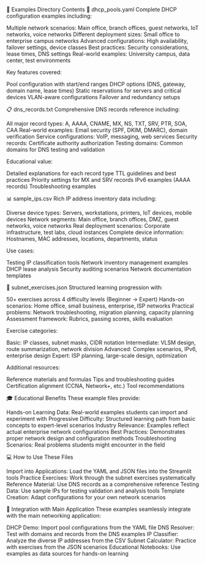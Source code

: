 📁 Examples Directory Contents
🔧 dhcp_pools.yaml
Complete DHCP configuration examples including:

Multiple network scenarios: Main office, branch offices, guest networks, IoT networks, voice networks
Different deployment sizes: Small office to enterprise campus networks
Advanced configurations: High availability, failover settings, device classes
Best practices: Security considerations, lease times, DNS settings
Real-world examples: University campus, data center, test environments

Key features covered:

Pool configuration with start/end ranges
DHCP options (DNS, gateway, domain name, lease times)
Static reservations for servers and critical devices
VLAN-aware configurations
Failover and redundancy setups

📋 dns_records.txt
Comprehensive DNS records reference including:

All major record types: A, AAAA, CNAME, MX, NS, TXT, SRV, PTR, SOA, CAA
Real-world examples: Email security (SPF, DKIM, DMARC), domain verification
Service configurations: VoIP, messaging, web services
Security records: Certificate authority authorization
Testing domains: Common domains for DNS testing and validation

Educational value:

Detailed explanations for each record type
TTL guidelines and best practices
Priority settings for MX and SRV records
IPv6 examples (AAAA records)
Troubleshooting examples

📊 sample_ips.csv
Rich IP address inventory data including:

Diverse device types: Servers, workstations, printers, IoT devices, mobile devices
Network segments: Main office, branch offices, DMZ, guest networks, voice networks
Real deployment scenarios: Corporate infrastructure, test labs, cloud instances
Complete device information: Hostnames, MAC addresses, locations, departments, status

Use cases:

Testing IP classification tools
Network inventory management examples
DHCP lease analysis
Security auditing scenarios
Network documentation templates

🎯 subnet_exercises.json
Structured learning progression with:

50+ exercises across 4 difficulty levels (Beginner → Expert)
Hands-on scenarios: Home office, small business, enterprise, ISP networks
Practical problems: Network troubleshooting, migration planning, capacity planning
Assessment framework: Rubrics, passing scores, skills evaluation

Exercise categories:

Basic: IP classes, subnet masks, CIDR notation
Intermediate: VLSM design, route summarization, network division
Advanced: Complex scenarios, IPv6, enterprise design
Expert: ISP planning, large-scale design, optimization

Additional resources:

Reference materials and formulas
Tips and troubleshooting guides
Certification alignment (CCNA, Network+, etc.)
Tool recommendations

🎓 Educational Benefits
These example files provide:

Hands-on Learning Data: Real-world examples students can import and experiment with
Progressive Difficulty: Structured learning path from basic concepts to expert-level scenarios
Industry Relevance: Examples reflect actual enterprise network configurations
Best Practices: Demonstrates proper network design and configuration methods
Troubleshooting Scenarios: Real problems students might encounter in the field

💻 How to Use These Files

Import into Applications: Load the YAML and JSON files into the Streamlit tools
Practice Exercises: Work through the subnet exercises systematically
Reference Material: Use DNS records as a comprehensive reference
Testing Data: Use sample IPs for testing validation and analysis tools
Template Creation: Adapt configurations for your own network scenarios

🔗 Integration with Main Application
These examples seamlessly integrate with the main networking application:

DHCP Demo: Import pool configurations from the YAML file
DNS Resolver: Test with domains and records from the DNS examples
IP Classifier: Analyze the diverse IP addresses from the CSV
Subnet Calculator: Practice with exercises from the JSON scenarios
Educational Notebooks: Use examples as data sources for hands-on learning
